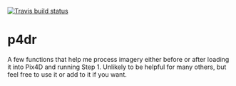 [![Travis build status](https://travis-ci.org/levisc8/p4dr.svg?branch=master)](https://travis-ci.org/levisc8/p4dr)


# p4dr

A few functions that help me process imagery either before or after loading it 
into Pix4D and running Step 1. Unlikely to be helpful for many others, but feel
free to use it or add to it if you want.
